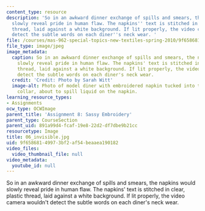 ```yaml
---
content_type: resource
description: 'So in an awkward dinner exchange of spills and smears, the napkins would
  slowly reveal pride in human flaw. The napkins'' text is stitched in clear, plastic
  thread, laid against a white background. If lit properly, the video camera wouldn''t
  detect the subtle words on each diner''s neck wear. '
file: /courses/mas-962-special-topics-new-textiles-spring-2010/9f65868149973bf2af54beaaea190182_06_invisible.jpg
file_type: image/jpeg
image_metadata:
  caption: So in an awkward dinner exchange of spills and smears, the napkins would
    slowly reveal pride in human flaw. The napkins' text is stitched in clear, plastic
    thread, laid against a white background. If lit properly, the video camera wouldn't
    detect the subtle words on each diner's neck wear.
  credit: 'Credit: Photo by Sarah Witt'
  image-alt: Photo of model diner with embroidered napkin tucked into their shirt
    collar, about to spill liquid on the napkin.
learning_resource_types:
- Assignments
ocw_type: OCWImage
parent_title: 'Assignment 8: Sassy Embroidery'
parent_type: CourseSection
parent_uid: 891a99d4-fcaf-19e8-22d2-df7dbe9b21cc
resourcetype: Image
title: 06_invisible.jpg
uid: 9f658681-4997-3bf2-af54-beaaea190182
video_files:
  video_thumbnail_file: null
video_metadata:
  youtube_id: null
---
```

So in an awkward dinner exchange of spills and smears, the napkins would slowly reveal pride in human flaw. The napkins' text is stitched in clear, plastic thread, laid against a white background. If lit properly, the video camera wouldn't detect the subtle words on each diner's neck wear. 

